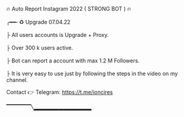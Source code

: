 🔥 Auto Report Instagram 2022 ( STRONG BOT ) 🔥 
 <br>      
╭━━╴♻️ Upgrade 07.04.22
 <br>  
├  All users accounts is Upgrade + Proxy.
 <br>  
├  Over 300 k users active. 
 <br>  
├  Bot can report a account with max 1.2 M Followers.
 <br>  
├  It is very easy to use just by following the steps in the video on my channel.
 <br>  

 Contact 👉  Telegram: https://t.me/ioncires
  <br>  
▔▔▔▔▔▔╲▂▂▂▂▂▂▂▂▂▂▂▂▂▂

